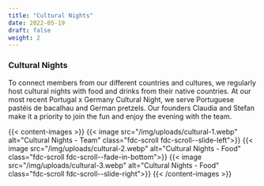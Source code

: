 ```yaml
---
title: "Cultural Nights"
date: 2022-05-19
draft: false
weight: 2
---
```

### Cultural Nights

To connect members from our different countries and cultures, we regularly host cultural nights with food and drinks from their native countries. At our most recent Portugal x Germany Cultural Night, we serve Portuguese pastéis de bacalhau and German pretzels. Our founders Claudia and Stefan make it a priority to join the fun and enjoy the evening with the team.

{{< content-images >}}
  {{< image src="/img/uploads/cultural-1.webp" alt="Cultural Nights - Team" class="fdc-scroll fdc-scroll--slide-left">}}
  {{< image src="/img/uploads/cultural-2.webp" alt="Cultural Nights - Food" class="fdc-scroll fdc-scroll--fade-in-bottom">}}
  {{< image src="/img/uploads/cultural-3.webp" alt="Cultural Nights - Food" class="fdc-scroll fdc-scroll--slide-right">}}
{{< /content-images >}}